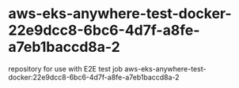 # aws-eks-anywhere-test-docker-22e9dcc8-6bc6-4d7f-a8fe-a7eb1baccd8a-2
repository for use with E2E test job aws-eks-anywhere-test-docker:22e9dcc8-6bc6-4d7f-a8fe-a7eb1baccd8a-2
